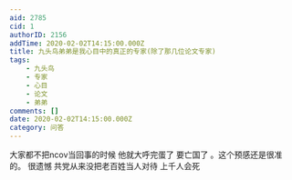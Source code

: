 ```yaml
---
aid: 2785
cid: 1
authorID: 2156
addTime: 2020-02-02T14:15:00.000Z
title: 九头鸟弟弟是我心目中的真正的专家(除了那几位论文专家)
tags:
    - 九头鸟
    - 专家
    - 心目
    - 论文
    - 弟弟
comments: []
date: 2020-02-02T14:15:00.000Z
category: 问答
---
```


大家都不把ncov当回事的时候 他就大呼完蛋了 要亡国了 。这个预感还是很准的。 很遗憾 共党从来没把老百姓当人对待 上千人会死
